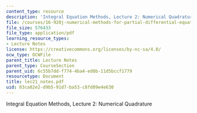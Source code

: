 ```yaml
---
content_type: resource
description: 'Integral Equation Methods, Lecture 2: Numerical Quadrature'
file: /courses/16-920j-numerical-methods-for-partial-differential-equations-sma-5212-spring-2003/03ca82e2d9b591d7ba53c8fd09e4e630_lec21_notes.pdf
file_size: 576433
file_type: application/pdf
learning_resource_types:
- Lecture Notes
license: https://creativecommons.org/licenses/by-nc-sa/4.0/
ocw_type: OCWFile
parent_title: Lecture Notes
parent_type: CourseSection
parent_uid: 6c55b7dd-f774-4ba4-ed0b-11d5bccf1779
resourcetype: Document
title: lec21_notes.pdf
uid: 03ca82e2-d9b5-91d7-ba53-c8fd09e4e630
---
```

Integral Equation Methods, Lecture 2: Numerical Quadrature